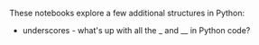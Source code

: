 

These notebooks explore a few additional structures in Python:

* underscores - what's up with all the _ and __ in Python code?
